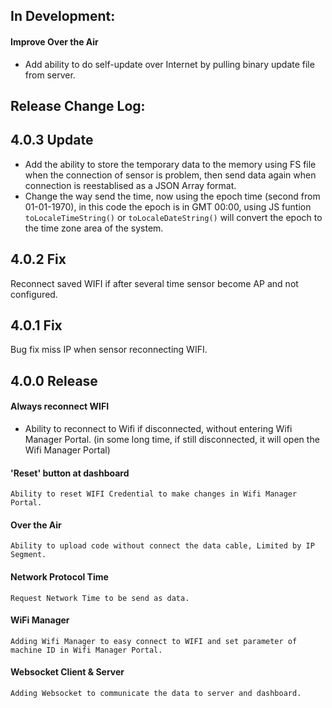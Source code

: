 ## In Development:
#### Improve Over the Air
- Add ability to do self-update over Internet by pulling binary update file from server.

## Release Change Log:

## 4.0.3 Update
- Add the ability to store the temporary data to the memory using FS file when the connection of sensor is problem, then send data again when connection is reestablised as a JSON Array format.  
- Change the way send the time, now using the epoch time (second from 01-01-1970), in this code the epoch is in GMT 00:00, using JS funtion `toLocaleTimeString()` or `toLocaleDateString()` will convert the epoch to the time zone area of the system.

## 4.0.2 Fix
Reconnect saved WIFI if after several time sensor become AP and not configured.

## 4.0.1 Fix
Bug fix miss IP when sensor reconnecting WIFI.

## 4.0.0 Release
#### Always reconnect WIFI
- Ability to reconnect to Wifi if disconnected, without entering Wifi Manager Portal.
  (in some long time, if still disconnected, it will open the Wifi Manager Portal)

#### 'Reset' button at dashboard
    Ability to reset WIFI Credential to make changes in Wifi Manager Portal.

#### Over the Air
    Ability to upload code without connect the data cable, Limited by IP Segment.

#### Network Protocol Time
    Request Network Time to be send as data.

#### WiFi Manager
    Adding Wifi Manager to easy connect to WIFI and set parameter of machine ID in Wifi Manager Portal.

#### Websocket Client & Server
    Adding Websocket to communicate the data to server and dashboard.
